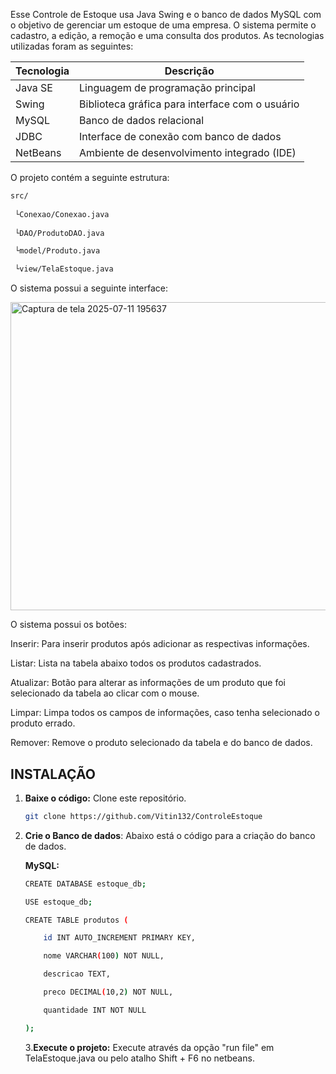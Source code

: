 Esse Controle de Estoque usa Java Swing e o banco de dados MySQL com o objetivo de gerenciar um estoque de uma empresa. O sistema permite o cadastro, a edição, a remoção e uma consulta dos produtos.
As tecnologias utilizadas foram as seguintes:


  | Tecnologia | Descrição                                       |
  | ---------- | ----------------------------------------------- |
  | Java SE    | Linguagem de programação principal              |
  | Swing      | Biblioteca gráfica para interface com o usuário |
  | MySQL      | Banco de dados relacional                       |
  | JDBC       | Interface de conexão com banco de dados         |
  | NetBeans   | Ambiente de desenvolvimento integrado (IDE)     |


O projeto contém a seguinte estrutura:
```sh     
src/
  
 └Conexao/Conexao.java
 
 └DAO/ProdutoDAO.java

 └model/Produto.java

 └view/TelaEstoque.java
```

 O sistema possui a seguinte interface:

 
<img width="786" height="493" alt="Captura de tela 2025-07-11 195637" src="https://github.com/user-attachments/assets/9ddd41c0-1828-494c-a1f5-0c515bcc4f4d" />

O sistema possui os botões:

Inserir: Para inserir produtos após adicionar as respectivas informações.

Listar: Lista na tabela abaixo todos os produtos cadastrados.

Atualizar: Botão para alterar as informações de um produto que foi selecionado da tabela ao clicar com o mouse.

Limpar: Limpa todos os campos de informações, caso tenha selecionado o produto errado.

Remover: Remove o produto selecionado da tabela e do banco de dados.

## INSTALAÇÃO

1. **Baixe o código:** Clone este repositório.
   ```sh
   git clone https://github.com/Vitin132/ControleEstoque

2. **Crie o Banco de dados**: Abaixo está o código para a criação do banco de dados.

   **MySQL:**
    
    ```sh
    CREATE DATABASE estoque_db;

    USE estoque_db;

    CREATE TABLE produtos (
   
        id INT AUTO_INCREMENT PRIMARY KEY,
   
        nome VARCHAR(100) NOT NULL,
   
        descricao TEXT,
   
        preco DECIMAL(10,2) NOT NULL,
   
        quantidade INT NOT NULL
   
    );
    ````
     
   3.**Execute o projeto:** Execute através da opção "run file" em TelaEstoque.java ou pelo atalho Shift + F6 no netbeans.
       
   



